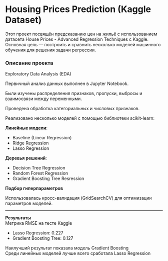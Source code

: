 # Housing Prices Prediction (Kaggle Dataset)

Этот проект посвящён предсказанию цен на жильё с использованием датасета House Prices - Advanced Regression Techniques
 с Kaggle.
Основная цель — построить и сравнить несколько моделей машинного обучения для решения задачи регрессии.

### Описание проекта

Exploratory Data Analysis (EDA)

Первичный анализ данных выполнен в Jupyter Notebook.

Были изучены распределения признаков, пропуски, выбросы и взаимосвязи между переменными.

Проведена обработка категориальных и числовых признаков.

Реализовано несколько моделей с помощью библиотеки scikit-learn:

**Линейные модели**:

- Baseline (Linear Regression)
- Ridge Regression
- Lasso Regression

**Деревья решений**:

- Decision Tree Regression 
- Random Forest Regression
- Gradient Boosting Tree Resression

**Подбор гиперпараметров**

Использовалась кросс-валидация (GridSearchCV) для оптимизации параметров моделей.

---

**Результаты**  
Метрика RMSE на тесте Kaggle
- Lasso Regression: 0.227
- Gradient Boosting Tree: 0.127

Наилучший результат показала модель Gradient Boosting  
Среди линейных моделей лучше всего сработала Lasso Regression